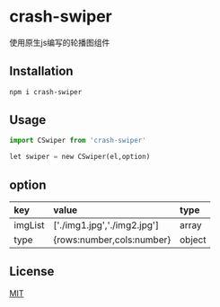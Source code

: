# crash-swiper

使用原生js编写的轮播图组件

## Installation


```bash
npm i crash-swiper
```

## Usage

```python
import CSwiper from 'crash-swiper'

let swiper = new CSwiper(el,option)

```

## option

| key     | value                         | type |
|:-----   | :---------------------------  |:-----|
|imgList  | ['./img1.jpg','./img2.jpg']   |array |
|type     | {rows:number,cols:number}     |object| 


## License
[MIT](https://choosealicense.com/licenses/mit/)
